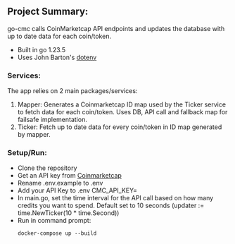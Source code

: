 ## Project Summary:

go-cmc calls CoinMarketcap API endpoints and updates the database with up to date data for each coin/token. 

- Built in go 1.23.5
- Uses John Barton's [dotenv](https://github.com/joho/godotenv)

### Services:

The app relies on 2 main packages/services: 
1. Mapper: Generates a Coinmarketcap ID map used by the Ticker service to fetch data for each coin/token. Uses DB, API call and fallback map for failsafe implementation.
2. Ticker: Fetch up to date data for every coin/token in ID map generated by mapper. 

### Setup/Run:

- Clone the repository
- Get an API key from [Coinmarketcap](https://coinmarketcap.com/api/)
- Rename .env.example to .env
- Add your API Key to .env CMC_API_KEY=
- In main.go, set the time interval for the API call based on how many credits you want to spend. Default set to 10 seconds (updater := time.NewTicker(10 * time.Second))
- Run in command prompt: 
    ```shell
    docker-compose up --build
    ```

